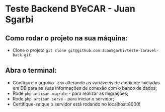 # Teste Backend BYeCAR - Juan Sgarbi

## Como rodar o projeto na sua máquina:

- Clone o projeto `git clone git@github.com:JuanSgarbi/teste-laravel-back.git`

## Abra o terminal:

- Configure o arquivo  `.env` alterando as variáveeis de ambiente iniciadas em DB para as suas informações de conexão com o banco de dados;
- Rode `php artisan migrate` - para realizar as migrações;
- Rode `php artisan serve` - para iniciar o servidor;
- Certifique-se que o servidor está rodando no localhost:8000!
